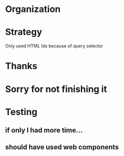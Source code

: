 
# Organization
# Strategy
Only used HTML Ids because of query selector
# Thanks
# Sorry for not finishing it
# Testing
## if only I had more time...
## should have used web components

